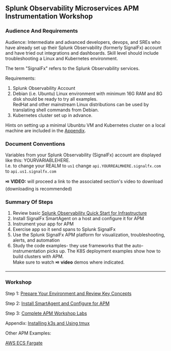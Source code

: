 ## Splunk Observability Microservices APM Instrumentation Workshop

### Audience And Requirements

Audience: Intermediate and advanced developers, devops, and SREs who have already set up their Splunk Observability (formerly SignalFx) account and have tried out integrations and dashboards. Skill level should include troubleshooting a Linux and Kubernetes environment.

The term "SignalFx" refers to the Splunk Observability services.

Requirements:   
1. Splunk Observability Account
2. Debian (i.e. Ubuntu) Linux environment with minimum 16G RAM and 8G disk should be ready to try all examples.  
RedHat and other mainstream Linux distributions can be used by translating shell commands from Debian.
3. Kubernetes cluster set up in advance. 

Hints on setting up a minimal Ubunbtu VM and Kubernetes cluster on a local machine are included in the [Appendix](./workshop-steps/4-Appendix.md).

### Document Conventions

Variables from your Splunk Observability (SignalFx) account are displayed like this: YOURVARIABLEHERE.   
I.e. to change your REALM to `us1` change `api.YOURREALMHERE.signalfx.com` to `api.us1.signalfx.com`  

:play_or_pause_button: **VIDEO:** will proceed a link to the associated section's video to download (downloading is recommended)

### Summary Of Steps

1. Review basic [Splunk Observability Quick Start for Infrastructure](https://docs.signalfx.com/en/latest/getting-started/quick-start.html)  
2. Install SignalFx SmartAgent on a host and configure it for APM
3. Instrument your app for APM
4. Exercise app so it send spans to Splunk SignalFx
5. Use the Splunk SignalFx APM platform for visualization, troubleshooting, alerts, and automation
6. Study the code examples- they use frameworks that the auto-instrumentation picks up. The K8S deployment examples show how to build clusters with APM.  
   Make sure to watch :play_or_pause_button: **video** demos where indicated.

***

### Workshop

Step 1: [Prepare Your Environment and Review Key Concepts](./workshop-steps/1-prep.md)  

Step 2: [Install SmartAgent and Configure for APM](./workshop-steps/2-smartagent.md)  

Step 3: [Complete APM Workshop Labs](./workshop-steps/3-workshop-labs.md)  

Appendix: [Installing k3s and Using tmux](./workshop-steps/4-appendix.md)

Other APM Examples:

[AWS ECS Fargate](./misc/fargate)
